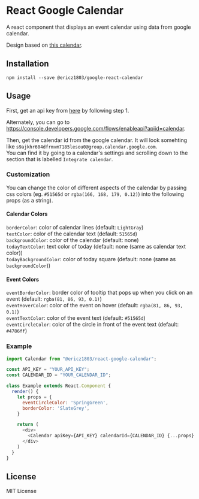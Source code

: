 # React Google Calendar
A react component that displays an event calendar using data from google calendar.

Design based on [this calendar](https://codepen.io/knyttneve/pen/QVqyNg).

## Installation

```
npm install --save @ericz1803/google-react-calendar
```

## Usage

First, get an api key from [here](https://developers.google.com/calendar/quickstart/js) by following step 1.

Alternately, you can go to https://console.developers.google.com/flows/enableapi?apiid=calendar.

Then, get the calendar id from the google calendar. It will look somehting like `s9ajkhr604dfrmvm7185lesou0@group.calendar.google.com`.   
You can find it by going to a calendar's settings and scrolling down to the section that is labelled `Integrate calendar`.

### Customization

You can change the color of different aspects of the calendar by passing css colors (eg. `#51565d` or `rgba(166, 168, 179, 0.12)`) into the following props (as a string).

#### Calendar Colors
`borderColor`: color of calendar lines (default: `LightGray`)  
`textColor`: color of the calendar text (default: `51565d`)  
`backgroundColor`: color of the calendar (default: none)  
`todayTextColor`:  text color of today (default: none (same as calendar text color))  
`todayBackgroundColor`:  color of today square (default: none (same as `backgroundColor`))

#### Event Colors 
`eventBorderColor`: border color of tooltip that pops up when you click on an event (default: `rgba(81, 86, 93, 0.1)`)  
`eventHoverColor`: color of the event on hover (default: `rgba(81, 86, 93, 0.1)`)  
`eventTextColor`: color of the event text (default: `#51565d`)  
`eventCircleColor`: color of the circle in front of the event text (default: `#4786ff`)  

### Example

```js
import Calendar from "@ericz1803/react-google-calendar";

const API_KEY = "YOUR_API_KEY";
const CALENDAR_ID = "YOUR_CALENDAR_ID";

class Example extends React.Component {
  render() {
    let props = {
      eventCircleColor: 'SpringGreen',
      borderColor: 'SlateGrey',
    }

    return (
      <div>
        <Calendar apiKey={API_KEY} calendarId={CALENDAR_ID} {...props} />
      </div>
    )
  }
}
```

## License
MIT License